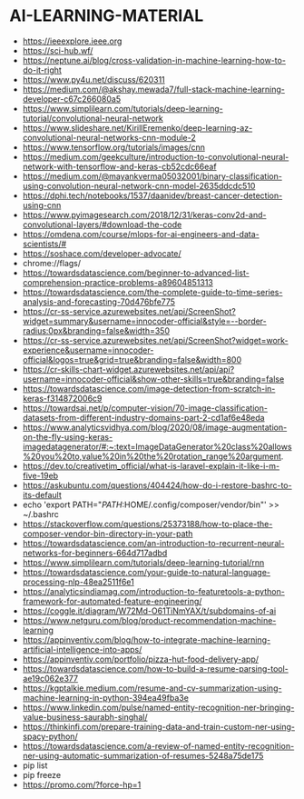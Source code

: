 # AI-LEARNING-MATERIAL
- https://ieeexplore.ieee.org
- https://sci-hub.wf/
- https://neptune.ai/blog/cross-validation-in-machine-learning-how-to-do-it-right
- https://www.py4u.net/discuss/620311
- https://medium.com/@akshay.mewada7/full-stack-machine-learning-developer-c67c266080a5
- https://www.simplilearn.com/tutorials/deep-learning-tutorial/convolutional-neural-network
- https://www.slideshare.net/KirillEremenko/deep-learning-az-convolutional-neural-networks-cnn-module-2
- https://www.tensorflow.org/tutorials/images/cnn
- https://medium.com/geekculture/introduction-to-convolutional-neural-network-with-tensorflow-and-keras-cb52cdc66eaf
- https://medium.com/@mayankverma05032001/binary-classification-using-convolution-neural-network-cnn-model-2635ddcdc510
- https://dphi.tech/notebooks/1537/daanidev/breast-cancer-detection-using-cnn
- https://www.pyimagesearch.com/2018/12/31/keras-conv2d-and-convolutional-layers/#download-the-code
- https://omdena.com/course/mlops-for-ai-engineers-and-data-scientists/#
- https://soshace.com/developer-advocate/
- chrome://flags/
- https://towardsdatascience.com/beginner-to-advanced-list-comprehension-practice-problems-a89604851313
- https://towardsdatascience.com/the-complete-guide-to-time-series-analysis-and-forecasting-70d476bfe775
- https://cr-ss-service.azurewebsites.net/api/ScreenShot?widget=summary&username=innocoder-official&style=--border-radius:0px&branding=false&width=350
- https://cr-ss-service.azurewebsites.net/api/ScreenShot?widget=work-experience&username=innocoder-official&logos=true&grid=true&branding=false&width=800
- https://cr-skills-chart-widget.azurewebsites.net/api/api?username=innocoder-official&show-other-skills=true&branding=false
- https://towardsdatascience.com/image-detection-from-scratch-in-keras-f314872006c9
- https://towardsai.net/p/computer-vision/70-image-classification-datasets-from-different-industry-domains-part-2-cd1af6e48eda
- https://www.analyticsvidhya.com/blog/2020/08/image-augmentation-on-the-fly-using-keras-imagedatagenerator/#:~:text=ImageDataGenerator%20class%20allows%20you%20to,value%20in%20the%20rotation_range%20argument.
- https://dev.to/creativetim_official/what-is-laravel-explain-it-like-i-m-five-19eb
- https://askubuntu.com/questions/404424/how-do-i-restore-bashrc-to-its-default
- echo 'export PATH="$PATH:$HOME/.config/composer/vendor/bin"' >> ~/.bashrc
- https://stackoverflow.com/questions/25373188/how-to-place-the-composer-vendor-bin-directory-in-your-path
- https://towardsdatascience.com/an-introduction-to-recurrent-neural-networks-for-beginners-664d717adbd
- https://www.simplilearn.com/tutorials/deep-learning-tutorial/rnn
- https://towardsdatascience.com/your-guide-to-natural-language-processing-nlp-48ea2511f6e1
- https://analyticsindiamag.com/introduction-to-featuretools-a-python-framework-for-automated-feature-engineering/
- https://coggle.it/diagram/W72Md-O61TiNmYAX/t/subdomains-of-ai
- https://www.netguru.com/blog/product-recommendation-machine-learning
- https://appinventiv.com/blog/how-to-integrate-machine-learning-artificial-intelligence-into-apps/
- https://appinventiv.com/portfolio/pizza-hut-food-delivery-app/
- https://towardsdatascience.com/how-to-build-a-resume-parsing-tool-ae19c062e377
- https://kgptalkie.medium.com/resume-and-cv-summarization-using-machine-learning-in-python-394ea49fba3e
- https://www.linkedin.com/pulse/named-entity-recognition-ner-bringing-value-business-saurabh-singhal/
- https://thinkinfi.com/prepare-training-data-and-train-custom-ner-using-spacy-python/
- https://towardsdatascience.com/a-review-of-named-entity-recognition-ner-using-automatic-summarization-of-resumes-5248a75de175
- pip list 
- pip freeze
- https://promo.com/?force-hp=1
